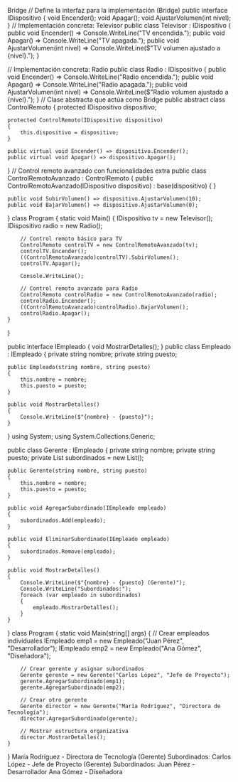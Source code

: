 Bridge
// Define la interfaz para la implementación (Bridge)
public interface IDispositivo
{
    void Encender();
    void Apagar();
    void AjustarVolumen(int nivel);
}
// Implementación concreta: Televisor
public class Televisor : IDispositivo
{
    public void Encender() => Console.WriteLine("TV encendida.");
    public void Apagar() => Console.WriteLine("TV apagada.");
    public void AjustarVolumen(int nivel) => Console.WriteLine($"TV volumen ajustado a {nivel}.");
}

// Implementación concreta: Radio
public class Radio : IDispositivo
{
    public void Encender() => Console.WriteLine("Radio encendida.");
    public void Apagar() => Console.WriteLine("Radio apagada.");
    public void AjustarVolumen(int nivel) => Console.WriteLine($"Radio volumen ajustado a {nivel}.");
}
// Clase abstracta que actúa como Bridge
public abstract class ControlRemoto
{
    protected IDispositivo dispositivo;

    protected ControlRemoto(IDispositivo dispositivo)
    {
        this.dispositivo = dispositivo;
    }

    public virtual void Encender() => dispositivo.Encender();
    public virtual void Apagar() => dispositivo.Apagar();
}
// Control remoto avanzado con funcionalidades extra
public class ControlRemotoAvanzado : ControlRemoto
{
    public ControlRemotoAvanzado(IDispositivo dispositivo) : base(dispositivo) { }

    public void SubirVolumen() => dispositivo.AjustarVolumen(10);
    public void BajarVolumen() => dispositivo.AjustarVolumen(0);
}
class Program
{
    static void Main()
    {
        IDispositivo tv = new Televisor();
        IDispositivo radio = new Radio();

        // Control remoto básico para TV
        ControlRemoto controlTV = new ControlRemotoAvanzado(tv);
        controlTV.Encender();
        ((ControlRemotoAvanzado)controlTV).SubirVolumen();
        controlTV.Apagar();

        Console.WriteLine();

        // Control remoto avanzado para Radio
        ControlRemoto controlRadio = new ControlRemotoAvanzado(radio);
        controlRadio.Encender();
        ((ControlRemotoAvanzado)controlRadio).BajarVolumen();
        controlRadio.Apagar();
    }
}

public interface IEmpleado
{
    void MostrarDetalles();
}
public class Empleado : IEmpleado
{
    private string nombre;
    private string puesto;

    public Empleado(string nombre, string puesto)
    {
        this.nombre = nombre;
        this.puesto = puesto;
    }

    public void MostrarDetalles()
    {
        Console.WriteLine($"{nombre} - {puesto}");
    }
}
using System;
using System.Collections.Generic;

public class Gerente : IEmpleado
{
    private string nombre;
    private string puesto;
    private List<IEmpleado> subordinados = new List<IEmpleado>();

    public Gerente(string nombre, string puesto)
    {
        this.nombre = nombre;
        this.puesto = puesto;
    }

    public void AgregarSubordinado(IEmpleado empleado)
    {
        subordinados.Add(empleado);
    }

    public void EliminarSubordinado(IEmpleado empleado)
    {
        subordinados.Remove(empleado);
    }

    public void MostrarDetalles()
    {
        Console.WriteLine($"{nombre} - {puesto} (Gerente)");
        Console.WriteLine("Subordinados:");
        foreach (var empleado in subordinados)
        {
            empleado.MostrarDetalles();
        }
    }
}
class Program
{
    static void Main(string[] args)
    {
        // Crear empleados individuales
        IEmpleado emp1 = new Empleado("Juan Pérez", "Desarrollador");
        IEmpleado emp2 = new Empleado("Ana Gómez", "Diseñadora");

        // Crear gerente y asignar subordinados
        Gerente gerente = new Gerente("Carlos López", "Jefe de Proyecto");
        gerente.AgregarSubordinado(emp1);
        gerente.AgregarSubordinado(emp2);

        // Crear otro gerente
        Gerente director = new Gerente("María Rodríguez", "Directora de Tecnología");
        director.AgregarSubordinado(gerente);

        // Mostrar estructura organizativa
        director.MostrarDetalles();
    }
}
María Rodríguez - Directora de Tecnología (Gerente)
Subordinados:
Carlos López - Jefe de Proyecto (Gerente)
Subordinados:
Juan Pérez - Desarrollador
Ana Gómez - Diseñadora
